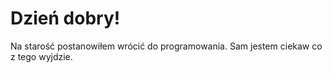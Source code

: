 # Dzień dobry!

Na starość postanowiłem wrócić do programowania. Sam jestem ciekaw co z tego wyjdzie.
